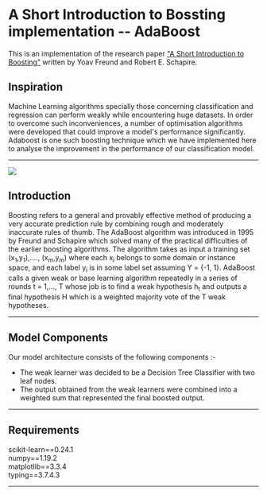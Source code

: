 # A Short Introduction to Bossting implementation -- AdaBoost
This is an implementation of the research paper ["A Short Introduction to Boosting"](http://www.cs.columbia.edu/~jebara/6772/papers/IntroToBoosting.pdf) written by Yoav Freund and Robert E. Schapire.

## Inspiration
Machine Learning algorithms specially those concerning classification and regression can perform weakly while encountering huge datasets. In order to overcome such inconveniences, a number of optimisation algorithms were developed that could improve a model's performance significantly. Adaboost is one such boosting technique which we have implemented here to analyse the improvement in the performance of our classification model.
<hr>

<img src = "https://www.edureka.co/blog/wp-content/uploads/2019/06/How-Does-Boosting-Algorithm-Work-Boosting-Machine-Learning-Edureka-min-528x254.png">

## Introduction
Boosting refers to a general and provably effective method of producing a very accurate prediction rule by combining rough and moderately inaccurate rules of thumb. The AdaBoost algorithm was introduced in 1995 by Freund and Schapire which solved many of the practical difficulties of the earlier boosting algorithms. The algorithm takes as input a training set (x<sub>1</sub>,y<sub>1</sub>),...., (x<sub>m</sub>,y<sub>m</sub>) where each x<sub>i</sub> belongs to some domain or instance space, and each label y<sub>i</sub> is in some label set assuming Y = {-1, 1}. AdaBoost calls a given weak or base learning algorithm repeatedly in a series of rounds t = 1,..., T whose job is to find a weak hypothesis h<sub>t</sub> and outputs a final hypothesis H which is a weighted majority vote of the T weak hypotheses.
<hr>

## Model Components
Our model architecture consists of the following components :-
- The weak learner was decided to be a Decision Tree Classifier with two leaf nodes.
- The output obtained from the weak learners were combined into a weighted sum that represented the final boosted output.
<hr>

## Requirements

scikit-learn==0.24.1<br>
numpy==1.19.2<br>
matplotlib==3.3.4<br>
typing==3.7.4.3
<hr>
